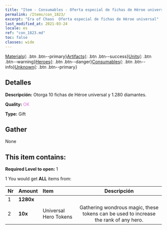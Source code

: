 ```yaml
---
title: "Item - Consumables - Oferta especial de fichas de Héroe universal"
permalink: /Items/con_1823/
excerpt: "Era of Chaos  Oferta especial de fichas de Héroe universal"
last_modified_at: 2021-03-24
locale: es
ref: "con_1823.md"
toc: false
classes: wide
---
```

 [Materials](/es/Items/){: .btn .btn--primary}[Artifacts](/es/Items/Artifacts/){: .btn .btn--success}[Units](/es/Items/Units/){: .btn .btn--warning}[Heroes](/es/Items/Heroes/){: .btn .btn--danger}[Consumables](/es/Items/Consumables/){: .btn .btn--info}[Unknown](/es/Items/Unknown/){: .btn .btn--primary}

## Detalles
 **Descripción:** Otorga 10 fichas de Héroe universal y 1.280 diamantes.

 **Quality:** <span style="color: #DA70D6">OK</span>

 **Type:** Gift

## Gather

  None

## This item contains:

 **Required Level to open:** 1

 1 You would get **ALL** items  from:

  | Nr | Amount |     Item    | Descripción |
  |:---|:-------|:------------|:-----------:|
  | 1 |  **1280x** | <i class="fas fa-gem"/> |  | 
  | 2 |  **10x** | Universal Hero Tokens | Gathering wondrous magic, these tokens can be used to increase the rank of any hero.  | 
